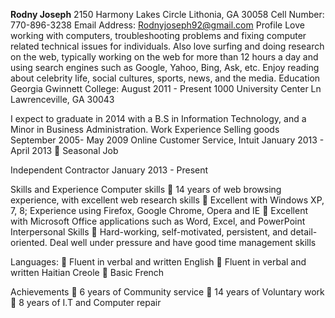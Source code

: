 **Rodny Joseph**
2150 Harmony Lakes Circle Lithonia, GA 30058
Cell Number: 770-896-3238         Email Address: Rodnyjoseph92@gmail.com
Profile
Love working with computers, troubleshooting problems and fixing computer related technical issues for individuals. Also love surfing and doing research on the web, typically working on the web for more than 12 hours a day and using search engines such as Google, Yahoo, Bing, Ask, etc. Enjoy reading about celebrity life, social cultures, sports, news, and the media.
Education
Georgia Gwinnett College:                                                                                                           August 2011 - Present
1000 University Center Ln Lawrenceville, GA 30043

I expect to graduate in 2014 with a B.S in Information Technology, and a Minor in Business Administration.
Work Experience
Selling goods                                                                                                                        September 2005- May 2009
Online Customer Service, Intuit                                                                                              January 2013 - April 2013
	Seasonal Job

Independent Contractor                                                                                                           January 2013 - Present

Skills and Experience
Computer skills
	14 years of web browsing experience, with excellent web research skills
	Excellent with Windows XP, 7, 8; Experience using Firefox, Google Chrome, Opera and IE
	Excellent with Microsoft Office applications such as Word, Excel, and PowerPoint
Interpersonal Skills
	Hard-working, self-motivated, persistent, and detail-oriented. Deal well under pressure and have good time management skills


Languages:
	Fluent in verbal and written English
	Fluent in verbal and written Haitian Creole
	Basic French


Achievements 
	6 years of Community service
	14 years of Voluntary work
	8 years of I.T and Computer repair



